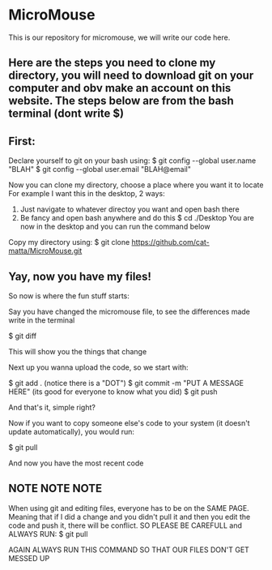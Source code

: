 # MicroMouse
This is our repository for micromouse, we will write our code here.

Here are the steps you need to clone my directory, you will need to download git on your computer and obv make an account on this website. The steps below are from the bash terminal (dont write $)
-------------------------------------------------------------------------------------------------------------------------------------------

First: 
------
Declare yourself to git on your bash using:
$ git config --global user.name "BLAH"
$ git config --global user.email "BLAH@email"

Now you can clone my directory, choose a place where you want it to locate
For example I want this in the desktop, 2 ways:
1. Just navigate to whatever directoy you want and open bash there
2. Be fancy and open bash anywhere and do this
      $ cd ./Desktop
     You are now in the desktop and you can run the command below

Copy my directory using:
$ git clone https://github.com/cat-matta/MicroMouse.git

Yay, now you have my files!
-----------------------------------------------------------------------------------------------------------------------------------------

So now is where the fun stuff starts:

Say you have changed the micromouse file, to see the differences made write in the terminal

$ git diff

This will show you the things that change

Next up you wanna upload the code, so we start with:

$ git add .   (notice there is a "DOT")
$ git commit -m "PUT A MESSAGE HERE"    (its good for everyone to know what you did)
$ git push

And that's it, simple right?

Now if you want to copy someone else's code to your system (it doesn't update automatically), you would run:

$ git pull

And now you have the most recent code


NOTE NOTE NOTE
---------------
When using git and editing files, everyone has to be on the SAME PAGE. Meaning that if I did a change and you didn't pull it and then you edit the code and push it, there will be conflict. SO PLEASE BE CAREFULL and ALWAYS RUN:
$ git pull

AGAIN ALWAYS RUN THIS COMMAND SO THAT OUR FILES DON'T GET MESSED UP

